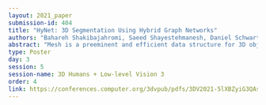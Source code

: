 ```yaml
---
layout: 2021_paper
submission-id: 404
title: "HyNet: 3D Segmentation Using Hybrid Graph Networks"
authors: "Bahareh Shakibajahromi, Saeed Shayestehmanesh, Daniel Schwartz and Ali Shokoufandeh"
abstract: "Mesh is a preeminent and efficient data structure for 3D objects that support high-resolution representation. Recent deep learning techniques applied to unstructured mesh data define rigid convolutions that fail to capture the rich geometric and topological attributes of the mesh. We propose an efficient, deterministic process that converts a mesh into a hybrid graph and captures the geometric features of its constituting components: vertices, edges, and faces. In addition, we introduce a novel representation learning framework that encodes mesh elements by focusing on the most relevant parts of the geometric structure using a dual-level attention architecture. We evaluate the efficacy of the proposed representation in the context of the 3D shape segmentation problem. The superior performance of the proposed representation to the state of the art in supervised segmentation illustrates the soundness of the proposed attention model."
type: Poster
day: 3
session: 5
session-name: 3D Humans + Low-level Vision 3
order: 4
link: https://conferences.computer.org/3dvpub/pdfs/3DV2021-5lXBZyiG3QAsRBKXHIjqU8/268800a805/268800a805.pdf
---
```

